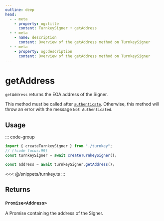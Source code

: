 ```yaml
---
outline: deep
head:
  - - meta
    - property: og:title
      content: TurnkeySigner • getAddress
  - - meta
    - name: description
      content: Overview of the getAddress method on TurnkeySigner
  - - meta
    - property: og:description
      content: Overview of the getAddress method on TurnkeySigner
---
```


# getAddress

`getAddress` returns the EOA address of the Signer.

This method must be called after [`authenticate`](/packages/aa-signers/turnkey/authenticate). Otherwise, this method will throw an error with the message `Not Authenticated`.

## Usage

::: code-group

```ts [example.ts]
import { createTurnkeySigner } from "./turnkey";
// [!code focus:99]
const turnkeySigner = await createTurnkeySigner();

const address = await turnkeySigner.getAddress();
```

<<< @/snippets/turnkey.ts
:::

## Returns

### `Promise<Address>`

A Promise containing the address of the Signer.
